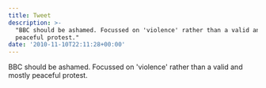 ```yaml
---
title: Tweet
description: >-
  "BBC should be ashamed. Focussed on 'violence' rather than a valid and mostly
  peaceful protest."
date: '2010-11-10T22:11:28+00:00'
---
```

BBC should be ashamed. Focussed on 'violence' rather than a valid and mostly peaceful protest.
